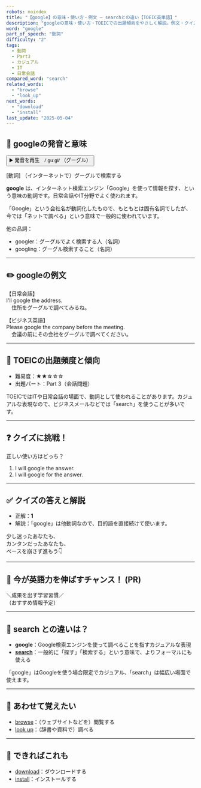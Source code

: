 ```yaml
---
robots: noindex
title: "【google】の意味・使い方・例文 ― searchとの違い【TOEIC英単語】"
description: "googleの意味・使い方・TOEICでの出題傾向をやさしく解説。例文・クイズ付きでsearchとの違いもわかりやすく学べます。"
word: "google"
part_of_speech: "動詞"
difficulty: "2"
tags:
  - 動詞
  - Part3
  - カジュアル
  - IT
  - 日常会話
compared_word: "search"
related_words:
  - "browse"
  - "look_up"
next_words:
  - "download"
  - "install"
last_update: "2025-05-04"
---
```


## 🔰 googleの発音と意味

<button class="play-audio" onclick="playTTS('google')">
  <span class="play-audio-main">
    ▶️ 発音を再生　/ˈɡuːɡl/
  </span>
  <span class="play-audio-sub">
    （グーグル）
  </span>
</button>

[動詞] （インターネットで）グーグルで検索する

**google** は、インターネット検索エンジン「Google」を使って情報を探す、という意味の動詞です。日常会話やIT分野でよく使われます。

「Google」という会社名が動詞化したもので、もともとは固有名詞でしたが、今では「ネットで調べる」という意味で一般的に使われています。

他の品詞：  
- googler：グーグルでよく検索する人（名詞）
- googling：グーグル検索すること（名詞）

---

## ✏️ googleの例文

【日常会話】  
I'll google the address.  
　住所をグーグルで調べてみるね。

【ビジネス英語】  
Please google the company before the meeting.  
　会議の前にその会社をグーグルで調べてください。

---

## 🎯 TOEICの出題頻度と傾向

- 難易度：★★☆☆☆
- 出題パート：Part 3（会話問題）

TOEICではITや日常会話の場面で、動詞として使われることがあります。カジュアルな表現なので、ビジネスメールなどでは「search」を使うことが多いです。

---

## ❓ クイズに挑戦！

正しい使い方はどっち？

1. I will google the answer.  
2. I will google for the answer.

---

## ✅ クイズの答えと解説

- 正解：**1**
- 解説：「google」は他動詞なので、目的語を直接続けて使います。

少し迷ったあなたも、  
カンタンだったあなたも、  
ペースを崩さず進もう👇️

---

## 🚀 今が英語力を伸ばすチャンス！ (PR)

<div class="info-center">
＼成果を出す学習習慣／<br>  
（おすすめ情報予定）
</div>

---

## 🤔  search との違いは？

- **google**：Google検索エンジンを使って調べることを指すカジュアルな表現
- **[search](/word/search/)**：一般的に「探す」「検索する」という意味で、よりフォーマルにも使える

「google」はGoogleを使う場合限定でカジュアル、「search」は幅広い場面で使えます。

---

## 🧩 あわせて覚えたい

- [browse](/word/browse/)：（ウェブサイトなどを）閲覧する
- [look up](/word/look_up/)：（辞書や資料で）調べる

---

## 📖 できればこれも

- [download](/word/download/)：ダウンロードする
- [install](/word/install/)：インストールする

<!-- cvid: aid18_bid26 -->
